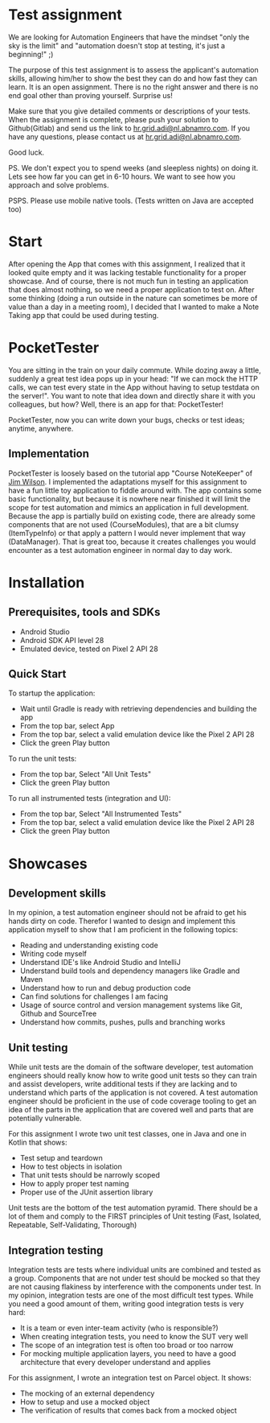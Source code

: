 # Test assignment

We are looking for Automation Engineers that have the mindset "only the sky is the limit" and "automation doesn't stop at testing, it's just a beginning!" ;)

The purpose of this test assignment is to assess the applicant's automation skills, allowing him/her to show the best they can do and how fast they can learn.
It is an open assignment. There is no the right answer and there is no end goal other than proving yourself. Surprise us!

Make sure that you give detailed comments or descriptions of your tests.
When the assignment is complete, please push your solution to Github(Gitlab) and send us the link to hr.grid.adi@nl.abnamro.com.
If you have any questions, please contact us at hr.grid.adi@nl.abnamro.com.

Good luck.

PS. We don't expect you to spend weeks (and sleepless nights) on doing it. Lets see how far you can get in 6-10 hours. We want to see how you approach and solve problems.

PSPS. Please use mobile native tools. (Tests written on Java are accepted too)

# Start

After opening the App that comes with this assignment, I realized that it looked quite empty and it was lacking testable functionality for a proper showcase. 
And of course, there is not much fun in testing an application that does almost nothing, so we need a proper application to test on. After some thinking (doing a run outside 
in the nature can sometimes be more of value than a day in a meeting room), I decided that I wanted to make a Note Taking app that could be used during testing. 

# PocketTester

You are sitting in the train on your daily commute. While dozing away a little, suddenly a great test idea pops up in your head: "If we can mock the HTTP calls, we can test every state in
the App without having to setup testdata on the server!". You want to note that idea down and directly share it with you colleagues, but how? Well, there is an app for that: PocketTester!

PocketTester, now you can write down your bugs, checks or test ideas; anytime, anywhere.

## Implementation

PocketTester is loosely based on the tutorial app "Course NoteKeeper" of [Jim Wilson](https://jwhh.com/). I implemented the adaptations myself for this assignment to have
a fun little toy application to fiddle around with. The app contains some basic functionality, but because it is nowhere near finished it will limit the scope for test 
automation and mimics an application in full development.  
Because the app is partially build on existing code, there are already some components that are not used (CourseModules), that are a bit clumsy (ItemTypeInfo) or that
apply a pattern I would never implement that way (DataManager). That is great too, because it creates challenges you would encounter as a test automation engineer in 
normal day to day work.

# Installation

## Prerequisites, tools and SDKs

- Android Studio
- Android SDK API level 28
- Emulated device, tested on Pixel 2 API 28

## Quick Start

To startup the application:
- Wait until Gradle is ready with retrieving dependencies and building the app
- From the top bar, select App
- From the top bar, select a valid emulation device like the Pixel 2 API 28
- Click the green Play button

To run the unit tests:
- From the top bar, Select "All Unit Tests"
- Click the green Play button

To run all instrumented tests (integration and UI):
- From the top bar, Select "All Instrumented Tests"
- From the top bar, select a valid emulation device like the Pixel 2 API 28
- Click the green Play button

# Showcases

## Development skills

In my opinion, a test automation engineer should not be afraid to get his hands dirty on code. Therefor I wanted to design and implement this application myself to
show that I am proficient in the following topics:
- Reading and understanding existing code
- Writing code myself
- Understand IDE's like Android Studio and IntelliJ
- Understand build tools and dependency managers like Gradle and Maven
- Understand how to run and debug production code
- Can find solutions for challenges I am facing
- Usage of source control and version management systems like Git, Github and SourceTree 
- Understand how commits, pushes, pulls and branching works

## Unit testing

While unit tests are the domain of the software developer, test automation engineers should really know how to write good unit tests so they can train and assist developers,
write additional tests if they are lacking and to understand which parts of the application is not covered. A test automation engineer should be proficient in the use
of code coverage tooling to get an idea of the parts in the application that are covered well and parts that are potentially vulnerable. 

For this assignment I wrote two unit test classes, one in Java and one in Kotlin that shows:
- Test setup and teardown
- How to test objects in isolation
- That unit tests should be narrowly scoped 
- How to apply proper test naming
- Proper use of the JUnit assertion library

Unit tests are the bottom of the test automation pyramid. There should be a lot of them and comply to the FIRST principles of Unit testing (Fast, Isolated, 
Repeatable, Self-Validating, Thorough)

## Integration testing

Integration tests are tests where individual units are combined and tested as a group. Components that are not under test should be mocked so that they are
not causing flakiness by interference with the components under test. In my opinion, integration tests are one of the most difficult test types. While you need a good
amount of them, writing good integration tests is very hard: 
- It is a team or even inter-team activity (who is responsible?) 
- When creating integration tests, you need to know the SUT very well
- The scope of an integration test is often too broad or too narrow
- For mocking multiple application layers, you need to have a good architecture that every developer understand and applies

For this assignment, I wrote an integration test on Parcel object. It shows:
- The mocking of an external dependency
- How to setup and use a mocked object
- The verification of results that comes back from a mocked object

 